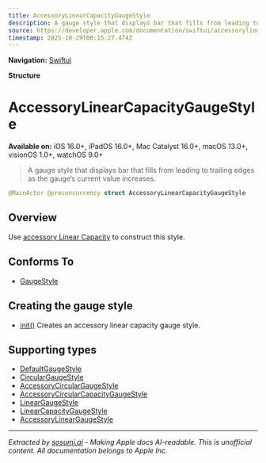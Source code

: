 ```yaml
---
title: AccessoryLinearCapacityGaugeStyle
description: A gauge style that displays bar that fills from leading to trailing edges as the gauge’s current value increases.
source: https://developer.apple.com/documentation/swiftui/accessorylinearcapacitygaugestyle
timestamp: 2025-10-29T00:15:27.474Z
---
```


**Navigation:** [Swiftui](/documentation/swiftui)

**Structure**

# AccessoryLinearCapacityGaugeStyle

**Available on:** iOS 16.0+, iPadOS 16.0+, Mac Catalyst 16.0+, macOS 13.0+, visionOS 1.0+, watchOS 9.0+

> A gauge style that displays bar that fills from leading to trailing edges as the gauge’s current value increases.

```swift
@MainActor @preconcurrency struct AccessoryLinearCapacityGaugeStyle
```

## Overview

Use [accessory Linear Capacity](/documentation/swiftui/gaugestyle/accessorylinearcapacity) to construct this style.

## Conforms To

- [GaugeStyle](/documentation/swiftui/gaugestyle)

## Creating the gauge style

- [init()](/documentation/swiftui/accessorylinearcapacitygaugestyle/init()) Creates an accessory linear capacity gauge style.

## Supporting types

- [DefaultGaugeStyle](/documentation/swiftui/defaultgaugestyle)
- [CircularGaugeStyle](/documentation/swiftui/circulargaugestyle)
- [AccessoryCircularGaugeStyle](/documentation/swiftui/accessorycirculargaugestyle)
- [AccessoryCircularCapacityGaugeStyle](/documentation/swiftui/accessorycircularcapacitygaugestyle)
- [LinearGaugeStyle](/documentation/swiftui/lineargaugestyle)
- [LinearCapacityGaugeStyle](/documentation/swiftui/linearcapacitygaugestyle)
- [AccessoryLinearGaugeStyle](/documentation/swiftui/accessorylineargaugestyle)

---

*Extracted by [sosumi.ai](https://sosumi.ai) - Making Apple docs AI-readable.*
*This is unofficial content. All documentation belongs to Apple Inc.*
